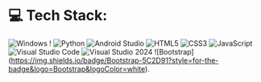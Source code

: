# 💻 Tech Stack:
 ![Windows](https://img.shields.io/badge/Windows-0078D6?style=for-the-badge&logo=windows&logoColor=white) ! ![Python](https://img.shields.io/badge/python-3670A0?style=for-the-badge&logo=python&logoColor=ffdd54) ![Android Studio](https://img.shields.io/badge/Android%20Studio-3DDC84?style=for-the-badge&logo=android-studio&logoColor=white) ![HTML5](https://img.shields.io/badge/html5-%23E34F26.svg?style=for-the-badge&logo=html5&logoColor=white) ![CSS3](https://img.shields.io/badge/css3-%231572B6.svg?style=for-the-badge&logo=css3&logoColor=white) ![JavaScript](https://img.shields.io/badge/javascript-%23323330.svg?style=for-the-badge&logo=javascript&logoColor=%23F7DF1E)  ![Visual Studio Code](https://img.shields.io/badge/Visual%20Studio%20Code-0078d7.svg?style=for-the-badge&logo=visual-studio-code&logoColor=white) ![Visual Studio 2024](https://img.shields.io/badge/Visual%20Studio%202022-5C2D91?style=for-the-badge&logo=visual-studio&logoColor=white)
![Bootstrap]
(https://img.shields.io/badge/Bootstrap-5C2D91?style=for-the-badge&logo=Bootstrap&logoColor=white).
<!---
kowsik-dharsan/kowsik-dharsan is a ✨ special ✨ repository because its `README.md` (this file) appears on your GitHub profile.
You can click the Preview link to take a look at your changes.
--->
